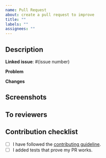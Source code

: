 ```yaml
---
name: Pull Request
about: create a pull request to improve
title: ""
labels: ""
assignees: ""
---
```


## Description
**Linked issue**: #(issue number) 

**Problem**
<!-- the problems this PR aims to solve -->

**Changes**
<!-- changes you have made to address the issue -->

## Screenshots
<!-- If applicable, add screenshots to help explain your improvements -->

## To reviewers
<!-- Additional comments for reviewers -->

## Contribution checklist
- [ ] I have followed the [contributing guideline](https://github.com/Hacker0x01/react-datepicker/blob/main/CONTRIBUTING.md).
- [ ] I added tests that prove my PR works.
